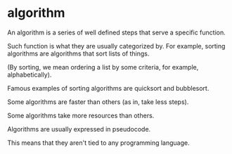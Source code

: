 
# algorithm

An algorithm is a series of well defined steps that serve a specific function.

Such function is what they are usually categorized by.
For example, sorting algorithms are algorithms that sort lists of things.

(By sorting, we mean ordering a list by some criteria, for example, alphabetically).

Famous examples of sorting algorithms are quicksort and bubblesort.

Some algorithms are faster than others (as in, take less steps).

Some algorithms take more resources than others.

Algorithms are usually expressed in pseudocode.

This means that they aren't tied to any programming language.
